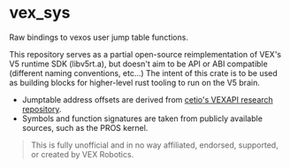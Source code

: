 # vex_sys

Raw bindings to vexos user jump table functions.

This repository serves as a partial open-source reimplementation of VEX's V5 runtime SDK (libv5rt.a), but doesn't aim to be API or ABI compatible (different naming conventions, etc...) The intent of this crate is to be used as building blocks for higher-level rust tooling to run on the V5 brain. 

- Jumptable address offsets are derived from [cetio's VEXAPI research repository](https://github.com/cetio/VEXAPI).
- Symbols and function signatures are taken from publicly available sources, such as the PROS kernel.

> This is fully unofficial and in no way affiliated, endorsed, supported, or created by VEX Robotics.